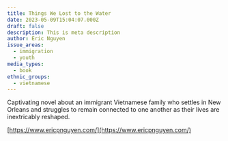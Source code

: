 ```yaml
---
title: Things We Lost to the Water
date: 2023-05-09T15:04:07.000Z
draft: false
description: This is meta description
author: Eric Nguyen
issue_areas:
  - immigration
  - youth
media_types:
  - book
ethnic_groups:
  - vietnamese
---
```


Captivating novel about an immigrant Vietnamese family who settles in New Orleans and struggles to remain connected to one another as their lives are inextricably reshaped.

[https://www.ericpnguyen.com/](https://www.ericpnguyen.com/)
